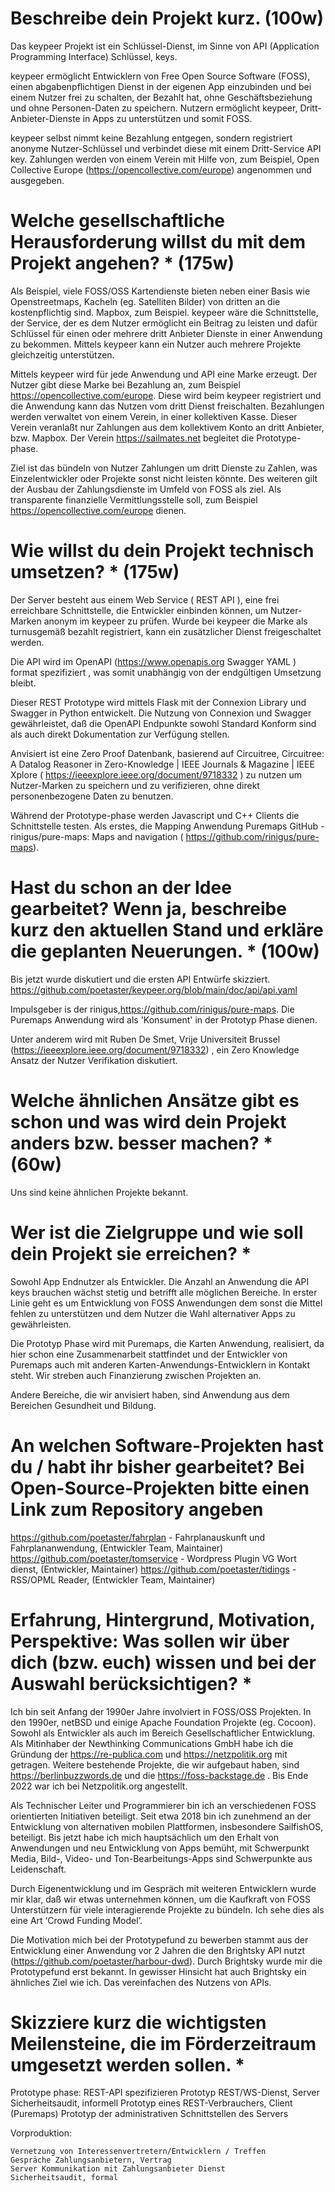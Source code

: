 # Beschreibe dein Projekt kurz. (100w)

Das keypeer Projekt ist ein Schlüssel-Dienst, im Sinne von API (Application Programming Interface) Schlüssel, keys.

keypeer ermöglicht Entwicklern von Free Open Source Software (FOSS), einen abgabenpflichtigen Dienst in der eigenen App einzubinden und bei einem Nutzer frei zu schalten, der Bezahlt hat, ohne Geschäftsbeziehung und ohne Personen-Daten zu speichern. Nutzern ermöglicht keypeer, Dritt-Anbieter-Dienste in Apps zu unterstützen und somit FOSS.

keypeer selbst nimmt keine Bezahlung entgegen, sondern registriert anonyme Nutzer-Schlüssel und verbindet diese mit einem Dritt-Service API key. Zahlungen werden von einem Verein mit Hilfe von, zum Beispiel, Open Collective Europe (https://opencollective.com/europe) angenommen und ausgegeben.

#  Welche gesellschaftliche Herausforderung willst du mit dem Projekt angehen? * (175w)

Als Beispiel, viele FOSS/OSS Kartendienste bieten neben einer Basis wie Openstreetmaps, Kacheln (eg. Satelliten Bilder) von dritten an die kostenpflichtig sind. Mapbox, zum Beispiel. keypeer wäre die Schnittstelle, der Service, der es dem Nutzer ermöglicht ein Beitrag zu leisten und dafür Schlüssel für einen oder mehrere dritt Anbieter Dienste in einer Anwendung zu bekommen. Mittels keypeer kann ein Nutzer auch mehrere Projekte gleichzeitig unterstützen.

Mittels keypeer wird für jede Anwendung und API eine Marke erzeugt. Der Nutzer gibt diese Marke bei Bezahlung an, zum Beispiel https://opencollective.com/europe. Diese wird beim keypeer registriert und die Anwendung kann das Nutzen vom dritt Dienst freischalten. Bezahlungen werden verwaltet von einem Verein, in einer kollektiven Kasse.  Dieser Verein veranlaßt nur Zahlungen aus dem kollektivem Konto an  dritt Anbieter, bzw. Mapbox. Der Verein https://sailmates.net begleitet die Prototype-phase.

Ziel ist das bündeln von Nutzer Zahlungen um dritt Dienste zu Zahlen, was Einzelentwickler oder Projekte sonst nicht leisten könnte. Des weiteren gilt der Ausbau der Zahlungsdienste im Umfeld von FOSS als ziel. Als transparente finanzielle Vermittlungsstelle soll, zum Beispiel  https://opencollective.com/europe dienen.

# Wie willst du dein Projekt technisch umsetzen? * (175w)

Der Server besteht aus einem Web Service ( REST API ), eine frei erreichbare Schnittstelle, die Entwickler einbinden können, um Nutzer-Marken anonym im keypeer zu prüfen. Wurde bei keypeer die Marke als turnusgemäß bezahlt registriert, kann ein zusätzlicher Dienst freigeschaltet werden.

Die API wird im OpenAPI (https://www.openapis.org Swagger YAML ) format spezifiziert , was somit unabhängig von der endgültigen Umsetzung bleibt.

Dieser REST Prototype wird mittels Flask mit der Connexion Library und Swagger in Python entwickelt. Die Nutzung von Connexion und Swagger gewährleistet, daß die OpenAPI Endpunkte sowohl Standard Konform sind als auch direkt Dokumentation zur Verfügung stellen.

Anvisiert ist eine Zero Proof Datenbank, basierend auf Circuitree, Circuitree: A Datalog Reasoner in Zero-Knowledge | IEEE Journals & Magazine | IEEE Xplore ( https://ieeexplore.ieee.org/document/9718332 ) zu nutzen um Nutzer-Marken zu speichern und zu verifizieren, ohne direkt personenbezogene Daten zu benutzen.

Während der Prototype-phase werden Javascript und C++ Clients die Schnittstelle testen. Als erstes, die Mapping Anwendung Puremaps GitHub - rinigus/pure-maps: Maps and navigation ( https://github.com/rinigus/pure-maps). 


#  Hast du schon an der Idee gearbeitet? Wenn ja, beschreibe kurz den aktuellen Stand und erkläre die geplanten Neuerungen. * (100w)

Bis jetzt wurde diskutiert und die ersten API Entwürfe skizziert. https://github.com/poetaster/keypeer.org/blob/main/doc/api/api.yaml

Impulsgeber is der rinigus,https://github.com/rinigus/pure-maps. Die Puremaps Anwendung wird als 'Konsument' in der Prototyp Phase dienen.

Unter anderem wird mit Ruben De Smet, Vrije Universiteit Brussel (https://ieeexplore.ieee.org/document/9718332) , ein Zero Knowledge Ansatz der Nutzer Verifikation diskutiert. 

#  Welche ähnlichen Ansätze gibt es schon und was wird dein Projekt anders bzw. besser machen? * (60w)

Uns sind keine ähnlichen Projekte bekannt.

# Wer ist die Zielgruppe und wie soll dein Projekt sie erreichen? * 

Sowohl App Endnutzer als Entwickler. Die Anzahl an Anwendung die API keys brauchen wächst stetig und betrifft alle möglichen Bereiche. In erster Linie geht es um Entwicklung von FOSS Anwendungen dem sonst die Mittel fehlen zu unterstützen und dem Nutzer die Wahl alternativer Apps zu gewährleisten.

Die Prototyp Phase wird mit Puremaps, die Karten Anwendung, realisiert, da hier schon eine Zusammenarbeit stattfindet und der Entwickler von Puremaps auch mit anderen Karten-Anwendungs-Entwicklern in Kontakt steht. Wir streben auch Finanzierung zwischen Projekten an.

Andere Bereiche, die wir anvisiert haben, sind Anwendung aus dem Bereichen Gesundheit und Bildung.

# An welchen Software-Projekten hast du / habt ihr bisher gearbeitet? Bei Open-Source-Projekten bitte einen Link zum Repository angeben

https://github.com/poetaster/fahrplan - Fahrplanauskunft und Fahrplananwendung, (Entwickler Team, Maintainer)
https://github.com/poetaster/tomservice - Wordpress Plugin VG Wort dienst, (Entwickler, Maintainer)
https://github.com/poetaster/tidings - RSS/OPML Reader, (Entwickler Team, Maintainer)

# Erfahrung, Hintergrund, Motivation, Perspektive: Was sollen wir über dich (bzw. euch) wissen und bei der Auswahl berücksichtigen? * 

Ich bin seit Anfang der 1990er Jahre involviert in FOSS/OSS Projekten. In den 1990er, netBSD und einige Apache Foundation Projekte (eg. Cocoon). Sowohl als Entwickler als auch im Bereich Gesellschaftlicher Entwicklung. Als Mitinhaber der Newthinking Communications GmbH habe ich die Gründung der https://re-publica.com und https://netzpolitik.org mit getragen. Weitere bestehende Projekte, die wir aufgebaut haben, sind https://berlinbuzzwords.de und die https://foss-backstage.de . Bis Ende 2022 war ich bei Netzpolitik.org angestellt.

Als Technischer Leiter und Programmierer bin ich an verschiedenen FOSS orientierten Initiativen beteiligt. Seit etwa 2018 bin ich zunehmend an der Entwicklung von alternativen mobilen Plattformen, insbesondere SailfishOS, beteiligt. Bis jetzt habe ich mich hauptsächlich um den Erhalt von Anwendungen und neu Entwicklung von Apps bemüht, mit Schwerpunkt Media, Bild-, Video- und Ton-Bearbeitungs-Apps sind Schwerpunkte aus Leidenschaft.

Durch Eigenentwicklung und im Gespräch mit weiteren Entwicklern wurde mir klar, daß wir etwas unternehmen können, um die Kaufkraft von FOSS Unterstützern für viele interagierende Projekte zu bündeln. Ich sehe dies als eine Art ‘Crowd Funding Model’.

Die Motivation mich bei der Prototypefund zu bewerben stammt aus der Entwicklung einer Anwendung vor 2 Jahren die den Brightsky API nutzt (https://github.com/poetaster/harbour-dwd).  Durch Brightsky wurde mir die Prototypefund erst bekannt. In gewisser Hinsicht hat auch Brightsky ein ähnliches Ziel wie ich. Das vereinfachen des Nutzens von APIs.

#  Skizziere kurz die wichtigsten Meilensteine, die im Förderzeitraum umgesetzt werden sollen. * 

Prototype phase:
    REST-API spezifizieren
    Prototyp REST/WS-Dienst, Server
    Sicherheitsaudit, informell
    Prototyp eines REST-Verbrauchers, Client (Puremaps)
    Prototyp der administrativen Schnittstellen des Servers

Vorproduktion:

    Vernetzung von Interessenvertretern/Entwicklern / Treffen
    Gespräche Zahlungsanbietern, Vertrag
    Server Kommunikation mit Zahlungsanbieter Dienst
    Sicherheitsaudit, formal



